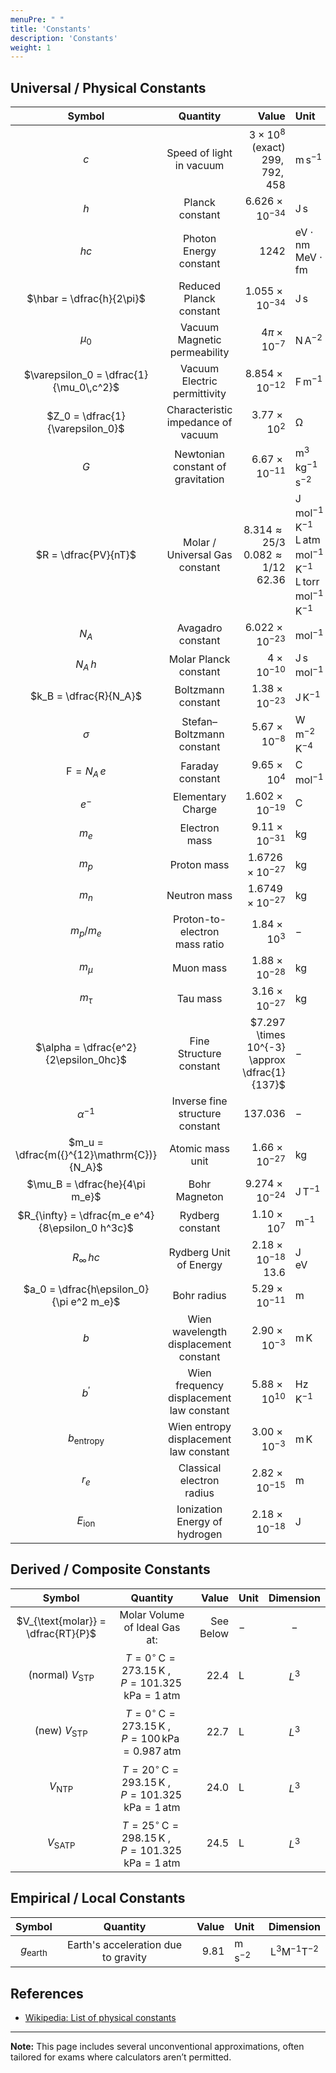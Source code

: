 ```yaml
---
menuPre: " "
title: 'Constants'
description: 'Constants'
weight: 1
---
```


## Universal / Physical Constants

|                      Symbol                      |                 Quantity                 |                                                       Value | Unit                                                                                                                            |             Dimension             |
| :----------------------------------------------: | :--------------------------------------: | ----------------------------------------------------------: | :------------------------------------------------------------------------------------------------------------------------------ | :-------------------------------: |
|                       $c$                        |         Speed of light in vacuum         |        $3 \times 10^{8}$ <br> $\text{(exact) } 299,792,458$ | $\mathrm{m \, s^{-1}}$                                                                                                          |        $\mathrm{LT^{-1}}$         |
|                       $h$                        |             Planck constant              |                                     $6.626 \times 10^{-34}$ | $\mathrm{J \, s}$                                                                                                               |      $\mathrm{ML^{2}T^{-1}}$      |
|                       $hc$                       |          Photon Energy constant          |                                                      $1242$ | $\mathrm{eV \cdot nm}$  <br> $\mathrm{MeV \cdot fm}$                                                                            |      $\mathrm{ML^{2}T^{-1}}$      |
|            $\hbar = \dfrac{h}{2\pi}$             |         Reduced Planck constant          |                                     $1.055 \times 10^{-34}$ | $\mathrm{J \, s}$                                                                                                               |      $\mathrm{ML^{2}T^{-1}}$      |
|                     $\mu_0$                      |       Vacuum Magnetic permeability       |                                       $4\pi \times 10^{-7}$ | $\mathrm{N \, A^{-2}}$                                                                                                          |     $\mathrm{MLT^{-2}I^{-2}}$     |
|     $\varepsilon_0 = \dfrac{1}{\mu_0\,c^2}$      |       Vacuum Electric permittivity       |                                     $8.854 \times 10^{-12}$ | $\mathrm{F \, m^{-1}}$                                                                                                          | $\mathrm{M^{-1}L^{-3}T^{4}I^{2}}$ |
|         $Z_0 = \dfrac{1}{\varepsilon_0}$         |    Characteristic impedance of vacuum    |                                        $3.77 \times 10^{2}$ | $\mathrm{\Omega}$                                                                                                               |   $\mathrm{ML^{2}T^{-3}I^{-2}}$   |
|                       $G$                        |    Newtonian constant of gravitation     |                                      $6.67 \times 10^{-11}$ | $\mathrm{m^{3} \, kg^{-1} \, s^{-2}}$                                                                                           |   $\mathrm{L^{3}M^{-1}T^{-2}}$    |
|               $R = \dfrac{PV}{nT}$               |      Molar / Universal Gas constant      | $8.314 \approx 25/3$ <br> $0.082 \approx 1/12$ <br> $62.36$ | $\mathrm{J \, mol^{-1} \, K^{-1}}$ <br> $\mathrm{L \,atm \, mol^{-1} \, K^{-1}}$ <br> $\mathrm{L \,torr \, mol^{-1} \, K^{-1}}$ |   $\mathrm{ML^{2}T^{-2}K^{-1}}$   |
|                      $N_A$                       |            Avagadro constant             |                                     $6.022 \times 10^{-23}$ | $\mathrm{mol^{-1}}$                                                                                                             |   $\mathrm{ML^{2}T^{-2}K^{-1}}$   |
|                     $N_A\,h$                     |          Molar Planck constant           |                                         $4 \times 10^{-10}$ | $\mathrm{J \, s \, mol^{-1}}$                                                                                                   |   $\mathrm{ML^{2}T^{-2}K^{-1}}$   |
|              $k_B = \dfrac{R}{N_A}$              |            Boltzmann constant            |                                      $1.38 \times 10^{-23}$ | $\mathrm{J \, K^{-1}}$                                                                                                          |   $\mathrm{ML^{2}T^{-2}K^{-1}}$   |
|                     $\sigma$                     |        Stefan–Boltzmann constant         |                                       $5.67 \times 10^{-8}$ | $\mathrm{W \, m^{-2} \, K^{-4}}$                                                                                                |     $\mathrm{MT^{-3}K^{-4}}$      |
|              $\mathrm{F} = N_A\,e$               |             Faraday constant             |                                        $9.65 \times 10^{4}$ | $\mathrm{C \, mol^{-1}}$                                                                                                        |     $\mathrm{MT^{-3}K^{-4}}$      |
|                      $e^-$                       |            Elementary Charge             |                                     $1.602 \times 10^{-19}$ | $\mathrm{C}$                                                                                                                    |           $\mathrm{TI}$           |
|                      $m_e$                       |              Electron mass               |                                      $9.11 \times 10^{-31}$ | $\mathrm{kg}$                                                                                                                   |           $\mathrm{M}$            |
|                      $m_p$                       |               Proton mass                |                                    $1.6726 \times 10^{-27}$ | $\mathrm{kg}$                                                                                                                   |           $\mathrm{M}$            |
|                      $m_n$                       |               Neutron mass               |                                    $1.6749 \times 10^{-27}$ | $\mathrm{kg}$                                                                                                                   |           $\mathrm{M}$            |
|                   $m_p / m_e$                    |      Proton-to-electron mass ratio       |                                        $1.84 \times 10^{3}$ | $-$                                                                                                                             |           Dimensionless           |
|                    $m_{\mu}$                     |                Muon mass                 |                                      $1.88 \times 10^{-28}$ | $\mathrm{kg}$                                                                                                                   |           $\mathrm{M}$            |
|                    $m_{\tau}$                    |                 Tau mass                 |                                      $3.16 \times 10^{-27}$ | $\mathrm{kg}$                                                                                                                   |           $\mathrm{M}$            |
|      $\alpha = \dfrac{e^2}{2\epsilon_0hc}$       |         Fine Structure constant          |               $7.297 \times 10^{-3} \approx \dfrac{1}{137}$ | $-$                                                                                                                             |           Dimensionless           |
|                  $\alpha^{-1}$                   |     Inverse fine structure constant      |                                                   $137.036$ | $-$                                                                                                                             |           Dimensionless           |
|    $m_u = \dfrac{m({}^{12}\mathrm{C})}{N_A}$     |             Atomic mass unit             |                                      $1.66 \times 10^{-27}$ | $\mathrm{kg}$                                                                                                                   |           $\mathrm{M}$            |
|          $\mu_B = \dfrac{he}{4\pi m_e}$          |              Bohr Magneton               |                                     $9.274 \times 10^{-24}$ | $\mathrm{J \, T^{-1}}$                                                                                                          |      $\mathrm{L^{2}IT^{-2}}$      |
| $R_{\infty} = \dfrac{m_e e^4}{8\epsilon_0 h^3c}$ |             Rydberg constant             |                                        $1.10 \times 10^{7}$ | $\mathrm{m^{-1}}$                                                                                                               |         $\mathrm{L^{-1}}$         |
|                 $R_{\infty}\,hc$                 |          Rydberg Unit of Energy          |                          $2.18 \times 10^{-18}$ <br> $13.6$ | $\mathrm{J}$ <br> $\mathrm{eV}$                                                                                                 |         $\mathrm{L^{-1}}$         |
|     $a_0 = \dfrac{h\epsilon_0}{\pi e^2 m_e}$     |               Bohr radius                |                                      $5.29 \times 10^{-11}$ | $\mathrm{m}$                                                                                                                    |           $\mathrm{L}$            |
|                       $b$                        |  Wien wavelength displacement constant   |                                       $2.90 \times 10^{-3}$ | $\mathrm{m \, K}$                                                                                                               |           $\mathrm{LK}$           |
|                    $b^\prime$                    | Wien frequency displacement law constant |                                       $5.88 \times 10^{10}$ | $\mathrm{Hz \, K^{-1}}$                                                                                                         |      $\mathrm{T^{-1}K^{-1}}$      |
|               $b_{\text{entropy}}$               |  Wien entropy displacement law constant  |                                       $3.00 \times 10^{-3}$ | $\mathrm{m \, K}$                                                                                                               |           $\mathrm{LK}$           |
|                      $r_e$                       |        Classical electron radius         |                                      $2.82 \times 10^{-15}$ | $\mathrm{m}$                                                                                                                    |           $\mathrm{L}$            |
|                 $E_{\text{ion}}$                 |      Ionization Energy of hydrogen       |                                      $2.18 \times 10^{-18}$ | $\mathrm{J}$                                                                                                                    |      $\mathrm{ML^{2}T^{-2}}$      |

## Derived / Composite Constants

|               Symbol               |                                                          Quantity                                                          |              Value | Unit         | Dimension |
| :--------------------------------: | :------------------------------------------------------------------------------------------------------------------------: | -----------------: | :----------- | :-------: |
| $V_{\text{molar}} = \dfrac{RT}{P}$ |                                               Molar Volume of Ideal Gas at:                                                | $\text{See Below}$ | $-$          |    $-$    |
|     (normal) $V_{\text{STP}}$      | $T = 0^{\circ}\mathrm{\,C} = 273.15\mathrm{\,K}\:,\quad P = 101.325\mathrm{\,kPa} = 1\mathrm{\,atm}$  |             $22.4$ | $\mathrm{L}$ |  $L^{3}$  |
|      (new)  $V_{\text{STP}}$       | $T = 0^{\circ}\mathrm{\,C} = 273.15\mathrm{\,K}\:,\quad P = 100\mathrm{\,kPa} = 0.987\mathrm{\,atm}$  |             $22.7$ | $\mathrm{L}$ |  $L^{3}$  |
|          $V_{\text{NTP}}$          | $T = 20^{\circ}\mathrm{\,C} = 293.15\mathrm{\,K}\:,\quad P = 101.325\mathrm{\,kPa} = 1\mathrm{\,atm}$ |             $24.0$ | $\mathrm{L}$ |  $L^{3}$  |
|         $V_{\text{SATP}}$          | $T = 25^{\circ}\mathrm{\,C} = 298.15\mathrm{\,K}\:,\quad P = 101.325\mathrm{\,kPa} = 1\mathrm{\,atm}$ |             $24.5$ | $\mathrm{L}$ |  $L^{3}$  |

## Empirical / Local Constants

|       Symbol       |              Quantity               |  Value | Unit                   |          Dimension           |
| :----------------: | :---------------------------------: | -----: | :--------------------- | :--------------------------: |
| $g_{\text{earth}}$ | Earth's acceleration due to gravity | $9.81$ | $\mathrm{m \, s^{-2}}$ | $\mathrm{L^{3}M^{-1}T^{-2}}$ |

## References

- [Wikipedia: List of physical constants](https://en.wikipedia.org/wiki/List_of_physical_constants)

---

**Note:** This page includes several unconventional approximations, often tailored for exams where calculators aren’t permitted.